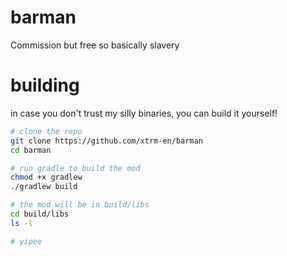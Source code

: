 # barman

Commission but free so basically slavery

# building

in case you don't trust my silly binaries, you can build it yourself!

```bash
# clone the repo
git clone https://github.com/xtrm-en/barman
cd barman

# run gradle to build the mod
chmod +x gradlew
./gradlew build

# the mod will be in build/libs
cd build/libs
ls -l

# yipee
```